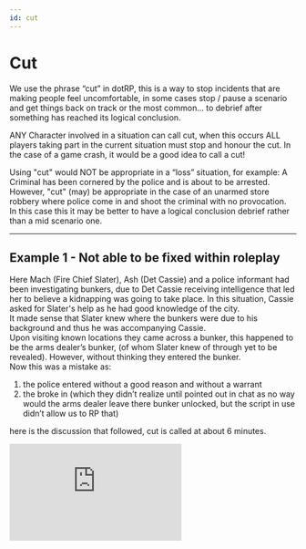 ```yaml
---
id: cut
---
```


# Cut

We use the phrase “cut” in dotRP, this is a way to stop incidents that are making people feel uncomfortable, in some cases stop / pause a scenario and get things back on track or the most common... to debrief after something has reached its logical conclusion.  

ANY Character involved in a situation can call cut, when this occurs ALL players taking part in the current situation must stop and honour the cut. In the case of a game crash, it would be a good idea to call a cut!  

Using "cut" would NOT be appropriate in a “loss” situation, for example: A Criminal has been cornered by the police and is about to be arrested.  However, "cut" (may) be appropriate in the case of an unarmed store robbery where police come in and shoot the criminal with no provocation.  
In this case this it may be better to have a logical conclusion debrief rather than a mid scenario one.  

---

## Example 1 - Not able to be fixed within roleplay  

Here Mach (Fire Chief Slater), Ash (Det Cassie) and a police informant had been investigating bunkers, due to Det Cassie receiving intelligence that led her to believe a kidnapping was going to take place. In this situation, Cassie asked for Slater's help as he had good knowledge of the city.  
It made sense that Slater knew where the bunkers were due to his background and thus he was accompanying Cassie.  
Upon visiting known locations they came across a bunker, this happened to be the arms dealer’s bunker, (of whom Slater knew of through yet to be revealed). However, without thinking they entered the bunker.  
Now this was a mistake as:  

1) the police entered without a good reason and without a warrant  
2) the broke in (which they didn’t realize until pointed out in chat as no way would the arms dealer leave there bunker unlocked, but the script in use didn’t allow us to RP that)  

here is the discussion that followed, cut is called at about 6 minutes.  

<div style="position: relative; padding-top: 56.25%;"><iframe src="https://customer-fgqtu0eb5zmw4c40.cloudflarestream.com/4132e253f23eb78e99af135b2aa5ea82/iframe?preload=true&poster=https%3A%2F%2Fcustomer-fgqtu0eb5zmw4c40.cloudflarestream.com%2F4132e253f23eb78e99af135b2aa5ea82%2Fthumbnails%2Fthumbnail.jpg%3Ftime%3D%26height%3D600&primaryColor=%23ae00ff" style="border: none; position: absolute; top: 0; left: 0; height: 60%; width: 60%;" allow="accelerometer; gyroscope; autoplay; encrypted-media; picture-in-picture;" allowfullscreen="true"></iframe></div>